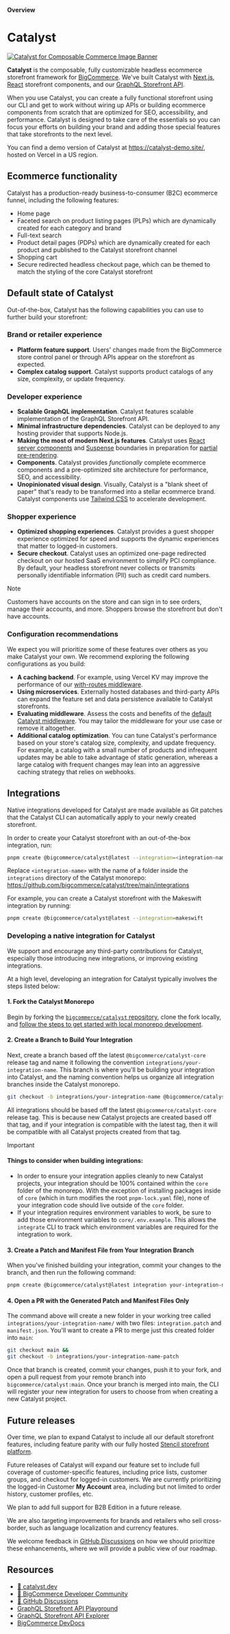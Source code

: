 **Overview**
# Catalyst 

<a href="https://catalyst.dev" target="_blank" rel="noopener norerrer">
  <img src="https://storage.googleapis.com/bigcommerce-developers/images/catalyst_readme_banner.png" alt="Catalyst for Composable Commerce Image Banner" title="Catalyst">
</a>

<br />

**Catalyst** is the composable, fully customizable headless ecommerce storefront framework for [BigCommerce](https://www.bigcommerce.com/). We've built Catalyst with [Next.js](https://nextjs.org/), [React](https://react.dev/) storefront components, and our [GraphQL Storefront API](https://developer.bigcommerce.com/docs/storefront/graphql).

When you use Catalyst, you can create a fully functional storefront using our CLI and get to work without wiring up APIs or building ecommerce components from scratch that are optimized for SEO, accessibility, and performance. Catalyst is designed to take care of the essentials so you can focus your efforts on building your brand and adding those special features that take storefronts to the next level.

You can find a demo version of Catalyst at https://catalyst-demo.site/, hosted on Vercel in a US region.

## Ecommerce functionality

Catalyst has a production-ready business-to-consumer (B2C) ecommerce funnel, including the following features:

* Home page
* Faceted search on product listing pages (PLPs) which are dynamically created for each category and brand
* Full-text search 
* Product detail pages (PDPs) which are dynamically created for each product and published to the Catalyst storefront channel
* Shopping cart
* Secure redirected headless checkout page, which can be themed to match the styling of the core Catalyst storefront


## Default state of Catalyst

Out-of-the-box, Catalyst has the following capabilities you can use to further build your storefront:

### Brand or retailer experience

* **Platform feature support**. Users' changes made from the BigCommerce store control panel or through APIs appear on the storefront as expected.
* **Complex catalog support**. Catalyst supports product catalogs of any size, complexity, or update frequency.

### Developer experience

* **Scalable GraphQL implementation**. Catalyst features scalable implementation of the GraphQL Storefront API.
* **Minimal infrastructure dependencies**. Catalyst can be deployed to any hosting provider that supports Node.js.
* **Making the most of modern Next.js features**. Catalyst uses [React server components](https://nextjs.org/docs/app/building-your-application/rendering/server-components) and [Suspense](https://react.dev/reference/react/Suspense) boundaries in preparation for [partial pre-rendering](https://nextjs.org/learn/dashboard-app/partial-prerendering).
* **Components**. Catalyst provides _functionally_ complete ecommerce components and a pre-optimized site architecture for performance, SEO, and accessibility.
* **Unopinionated visual design**. Visually, Catalyst is a "blank sheet of paper" that's ready to be transformed into a stellar ecommerce brand. Catalyst components use [Tailwind CSS](https://tailwindcss.com/) to accelerate development.

### Shopper experience

* **Optimized shopping experiences**. Catalyst provides a guest shopper experience optimized for speed and supports the dynamic experiences that matter to logged-in customers.
* **Secure checkout**. Catalyst uses an optimized one-page redirected checkout on our hosted SaaS environment to simplify PCI compliance. By default, your headless storefront never collects or transmits personally identifiable information (PII) such as credit card numbers.

> [!NOTE]
> Customers have accounts on the store and can sign in to see orders, manage their accounts, and more.
> Shoppers browse the storefront but don't have accounts.

### Configuration recommendations

We expect you will prioritize some of these features over others as you make Catalyst your own. We recommend exploring the following configurations as you build:

* **A caching backend**. For example, using Vercel KV may improve the performance of our [with-routes middleware](/docs/catalyst-middleware.md).
* **Using microservices**. Externally hosted databases and third-party APIs can expand the feature set and data persistence available to Catalyst storefronts.
* **Evaluating middleware**. Assess the costs and benefits of the [default Catalyst middleware](/docs/catalyst-middleware.md). You may tailor the middleware for your use case or remove it altogether.
* **Additional catalog optimization**. You can tune Catalyst's performance based on your store's catalog size, complexity, and update frequency. For example, a catalog with a small number of products and infrequent updates may be able to take advantage of static generation, whereas a large catalog with frequent changes may lean into an aggressive caching strategy that relies on webhooks.

## Integrations

Native integrations developed for Catalyst are made available as Git patches that the Catalyst CLI can automatically apply to your newly created storefront.

In order to create your Catalyst storefront with an out-of-the-box integration, run:

```bash
pnpm create @bigcommerce/catalyst@latest --integration=<integration-name>
```

Replace `<integration-name>` with the name of a folder inside the `integrations` directory of the Catalyst monorepo: https://github.com/bigcommerce/catalyst/tree/main/integrations

For example, you can create a Catalyst storefront with the Makeswift integration by running:

```bash
pnpm create @bigcommerce/catalyst@latest --integration=makeswift
```

### Developing a native integration for Catalyst

We support and encourage any third-party contributions for Catalyst, especially those introducing new integrations, or improving existing integrations. 

At a high level, developing an integration for Catalyst typically involves the steps listed below:

#### 1. Fork the Catalyst Monorepo

Begin by forking the [`bigcommerce/catalyst` repository](https://github.com/bigcommerce/catalyst), clone the fork locally, and [follow the steps to get started with local monorepo development](https://www.catalyst.dev/docs/monorepo).

#### 2. Create a Branch to Build Your Integration

Next, create a branch based off the latest `@bigcommerce/catalyst-core` release tag and name it following the convention `integrations/your-integration-name`. This branch is where you'll be building your integration into Catalyst, and the naming convention helps us organize all integration branches inside the Catalyst monorepo.

```bash
git checkout -b integrations/your-integration-name @bigcommerce/catalyst-core@X.X.X
```

All integrations should be based off the latest `@bigcommerce/catalyst-core` release tag. This is because new Catalyst projects are created based off that tag, and if your integration is compatible with the latest tag, then it will be compatible with all Catalyst projects created from that tag.

> [!IMPORTANT]
>
> #### Things to consider when building integrations:
>
> - In order to ensure your integration applies cleanly to new Catalyst projects, your integration should be 100% contained within the `core` folder of the monorepo. With the exception of installing packages inside of `core` (which in turn modifies the root `pnpm-lock.yaml` file), none of your integration code should live outside of the `core` folder.
> - If your integration requires environment variables to work, be sure to add those environment variables to `core/.env.example`. This allows the `integrate` CLI to track which environment variables are required for the integration to work.

#### 3. Create a Patch and Manifest File from Your Integration Branch

When you've finished building your integration, commit your changes to the branch, and then run the following command:

```bash
pnpm create @bigcommerce/catalyst@latest integration your-integration-name
```

#### 4. Open a PR with the Generated Patch and Manifest Files Only

The command above will create a new folder in your working tree called `integrations/your-integration-name/` with two files: `integration.patch` and `manifest.json`. You'll want to create a PR to merge just this created folder into `main`:

```bash
git checkout main &&
git checkout -b integrations/your-integration-name-patch
```

Once that branch is created, commit your changes, push it to your fork, and open a pull request from your remote branch into `bigcommerce/catalyst:main`. Once your branch is merged into main, the CLI will register your new integration for users to choose from when creating a new Catalyst project.


## Future releases

Over time, we plan to expand Catalyst to include all our default storefront features, including feature parity with our fully hosted [Stencil storefront platform](https://developer.bigcommerce.com/docs/storefront/stencil).

Future releases of Catalyst will expand our feature set to include full coverage of customer-specific features, including price lists, customer groups, and checkout for logged-in customers. We are currently prioritizing the logged-in Customer **My Account** area, including but not limited to order history, customer profiles, etc.

We plan to add full support for B2B Edition in a future release.

We are also targeting improvements for brands and retailers who sell cross-border, such as language localization and currency features.

We welcome feedback in [GitHub Discussions](https://github.com/bigcommerce/catalyst/discussions) on how we should prioritize these enhancements, where we will provide a public view of our roadmap.

## Resources

* [🚀 catalyst.dev](https://www.catalyst.dev)
* [🤗 BigCommerce Developer Community](https://developer.bigcommerce.com/community)
* [💬 GitHub Discussions](https://github.com/bigcommerce/catalyst/discussions)
* [GraphQL Storefront API Playground](https://developer.bigcommerce.com/graphql-storefront/playground)
* [GraphQL Storefront API Explorer](https://developer.bigcommerce.com/graphql-storefront/explorer)
* [BigCommerce DevDocs](https://developer.bigcommerce.com/docs/build)
